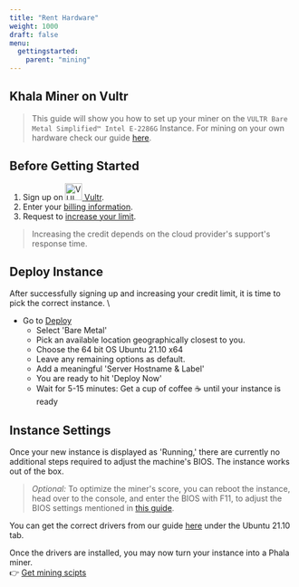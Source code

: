 ```yaml
---
title: "Rent Hardware"
weight: 1000
draft: false
menu:
  gettingstarted:
    parent: "mining"
---
```


## Khala Miner on Vultr

> This guide will show you how to set up your miner on the `VULTR Bare Metal Simplified™ Intel E-2286G` Instance. For mining on your own hardware check our guide [here](/en-us/docs/khala-mining/1-0-hardware-requirements/#requirements-checklist).

## Before Getting Started

1. Sign up on <a href="https://www.vultr.com/products/bare-metal/"><img alt="VULTR Bare Metal" src="/images/docs/quick-start/mine-phala/signet__on-dark-blue-bg.png" width="30"> [Vultr](https://vultr.com).
2. Enter your [billing information](https://my.vultr.com/billing/).
3. Request to [increase your limit](https://my.vultr.com/billing/#billinglimits).

> Increasing the credit depends on the cloud provider's support's response time.

## Deploy Instance

After successfully signing up and increasing your credit limit, it is time to pick the correct instance. 
\
* Go to [Deploy](https://my.vultr.com/deploy/)
  - Select 'Bare Metal'
  - Pick an available location geographically closest to you.
  - Choose the 64 bit OS Ubuntu 21.10 x64
  - Leave any remaining options as default.
  - Add a meaningful 'Server Hostname & Label'
  - You are ready to hit 'Deploy Now'
  - Wait for 5-15 minutes: Get a cup of coffee :coffee: until your instance is ready 

## Instance Settings

Once your new instance is displayed as 'Running,' there are currently no additional steps required to adjust the machine's BIOS. The instance works out of the box. 

> _Optional:_ To optimize the miner's score, you can reboot the instance, head over to the console, and enter the BIOS with F11, to adjust the BIOS settings mentioned in [this guide](/en-us/docs/khala-mining/1-0-hardware-requirements/#check-your-bios).

You can get the correct drivers from our guide [here](en-us/docs/khala-mining/1-0-hardware-requirements/#supported-operating-systems) under the Ubuntu 21.10 tab.

Once the drivers are installed, you may now turn your instance into a Phala miner. 
\
 :point_right:  [Get mining scipts](/en-us/getting-started/mining/mine-phala/#quick-start)